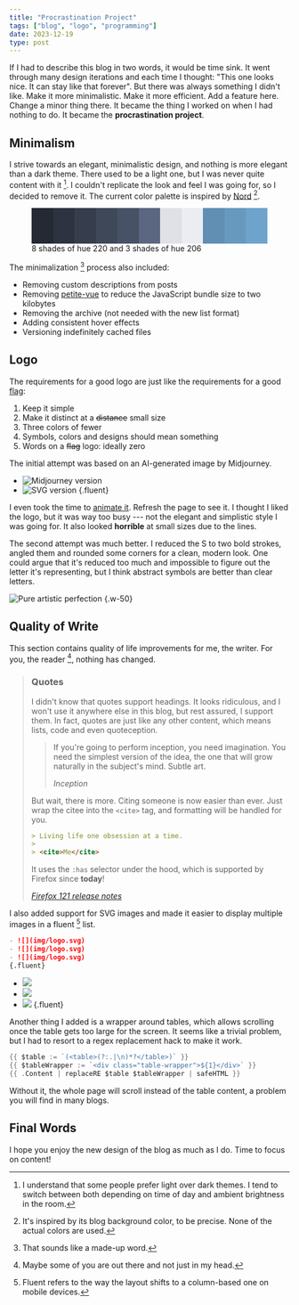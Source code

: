 ```yaml
---
title: "Procrastination Project"
tags: ["blog", "logo", "programming"]
date: 2023-12-19
type: post
---
```

If I had to describe this blog in two words, it would be time sink. It went through many design iterations and each time I thought: "This one looks nice. It can stay like that forever". But there was always something I didn't like. Make it more minimalistic. Make it more efficient. Add a feature here. Change a minor thing there. It became the thing I worked on when I had nothing to do. It became the **procrastination project**.

## Minimalism
I strive towards an elegant, minimalistic design, and nothing is more elegant than a dark theme. There used to be a light one, but I was never quite content with it [^theme]. I couldn't replicate the look and feel I was going for, so I decided to remove it. The current color palette is inspired by [Nord](https://www.nordtheme.com/) [^nord].

[^theme]: I understand that some people prefer light over dark themes. I tend to switch between both depending on time of day and ambient brightness in the room.

[^nord]: It's inspired by its blog background color, to be precise. None of the actual colors are used.

<figure>
  <div style="display: flex; height: 4rem; border-width: 1px">
    <div style="flex: 1; background-color: #242933"></div>
    <div style="flex: 1; background-color: #2d3340"></div>
    <div style="flex: 1; background-color: #363e4d"></div>
    <div style="flex: 1; background-color: #3f4859"></div>
    <div style="flex: 1; background-color: #485266"></div>
    <div style="flex: 1; background-color: #5b6780"></div>
    <div style="flex: 1; background-color: #dfe1e6"></div>
    <div style="flex: 1; background-color: #ebedf2"></div>
    <div style="flex: 1; background-color: #608fb3"></div>
    <div style="flex: 1; background-color: #6799bf"></div>
    <div style="flex: 1; background-color: #6ea3cc"></div>
  </div>
  <figcaption>8 shades of hue 220 and 3 shades of hue 206</figcaption>
</figure>

The minimalization [^minimalization] process also included:

[^minimalization]: That sounds like a made-up word.

- Removing custom descriptions from posts
- Removing [petite-vue](https://github.com/vuejs/petite-vue) to reduce the JavaScript bundle size to two kilobytes
- Removing the archive (not needed with the new list format)
- Adding consistent hover effects
- Versioning indefinitely cached files

## Logo
The requirements for a good logo are just like the requirements for a good [flag](https://www.youtube.com/watch?v=l4w6808wJcU):

1. Keep it simple
2. Make it distinct at a ~~distance~~ small size
3. Three colors of fewer
4. Symbols, colors and designs should mean something
5. Words on a ~~flag~~ logo: ideally zero

The initial attempt was based on an AI-generated image by Midjourney.

- ![](img/logo-midjourney.jpg "Midjourney version")
- ![](img/logo-midjourney.svg "SVG version")
{.fluent}

I even took the time to [animate it](https://antfu.me/posts/animated-svg-logo). Refresh the page to see it. I thought I liked the logo, but it was way too busy --- not the elegant and simplistic style I was going for. It also looked **horrible** at small sizes due to the lines.

The second attempt was much better. I reduced the S to two bold strokes, angled them and rounded some corners for a clean, modern look. One could argue that it's reduced too much and impossible to figure out the letter it's representing, but I think abstract symbols are better than clear letters.

![](img/logo.svg "Pure artistic perfection")
{.w-50}

## Quality of Write
This section contains quality of life improvements for me, the writer. For you, the reader [^reader], nothing has changed.

[^reader]: Maybe some of you are out there and not just in my head.

> ### Quotes
> I didn't know that quotes support headings. It looks ridiculous, and I won't use it anywhere else in this blog, but rest assured, I support them. In fact, quotes are just like any other content, which means lists, code and even quoteception.
>
> > If you're going to perform inception, you need imagination. You need the simplest version of the idea, the one that will grow naturally in the subject's mind. Subtle art.
> >
> > <cite>Inception</cite>
>
> But wait, there is more. Citing someone is now easier than ever. Just wrap the citee into the `<cite>` tag, and formatting will be handled for you.
>
> ```markdown
> > Living life one obsession at a time.
> >
> > <cite>Me</cite>
> ```
> It uses the `:has` selector under the hood, which is supported by Firefox since **today**!
>
> <cite>[Firefox 121 release notes](https://www.mozilla.org/en-US/firefox/121.0/releasenotes/)</cite>

I also added support for SVG images and made it easier to display multiple images in a fluent [^fluent] list.

[^fluent]: Fluent refers to the way the layout shifts to a column-based one on mobile devices.

```markdown
- ![](img/logo.svg)
- ![](img/logo.svg)
- ![](img/logo.svg)
{.fluent}
```

- ![](img/logo.svg)
- ![](img/logo.svg)
- ![](img/logo.svg)
{.fluent}

Another thing I added is a wrapper around tables, which allows scrolling once the table gets too large for the screen. It seems like a trivial problem, but I had to resort to a regex replacement hack to make it work.

```go
{{ $table := `(<table>(?:.|\n)*?</table>)` }}
{{ $tableWrapper := `<div class="table-wrapper">${1}</div>` }}
{{ .Content | replaceRE $table $tableWrapper | safeHTML }}
```

Without it, the whole page will scroll instead of the table content, a problem you will find in many blogs.

## Final Words
I hope you enjoy the new design of the blog as much as I do. Time to focus on content!
